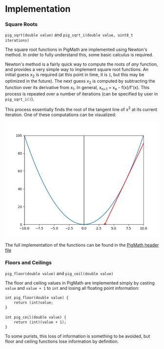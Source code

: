 # Implementation

### Square Roots

`pig_sqrt(double value)` and `pig_sqrt_i(double value, uint8_t iterations)`

The square root functions in PigMath are implemented using Newton's method. In order to fully understand this, some basic calculus is required.

Newton's method is a fairly quick way to compute the roots of *any* function, and provides a very simple way to implement square root functions. An initial guess x<sub>2</sub> is required (at this point in time, it is `1`, but this may be optimized in the future). The next guess x<sub>2</sub> is computed by subtracting the function over its derivative from x<sub>1</sub>. In general, x<sub>n+1</sub> = x<sub>n</sub> - f(x)/f'(x). This process is repeated over a number of iterations (can be specified by user in `pig_sqrt_i()`).

This process essentially finds the root of the tangent line of x<sup>2</sup> at its current iteration. One of these computations can be visualized:

![Newton's Method Visual](images/newtons_method.png)

The full implementation of the functions can be found in the [PigMath header file](../include/pigmath.h)

### Floors and Ceilings

`pig_floor(double value)` and `pig_ceil(double value)`

The floor and ceiling values in PigMath are implemented simply by casting `value` and `value + 1` to `int` and losing all floating point information:

    int pig_floor(double value) {
        return (int)value;
    }

    int pig_ceil(double value) {
        return (int)(value + 1);
    }

To some purists, this loss of information is something to be avoided, but floor and ceiling functions lose information by definition.
